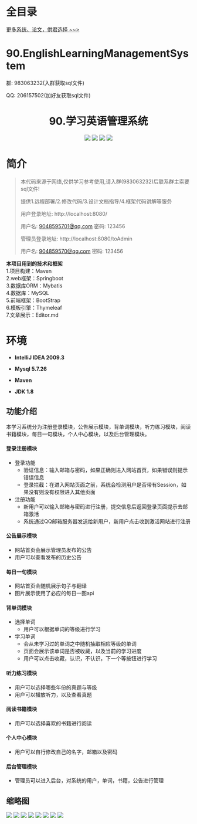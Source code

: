 # 全目录

[更多系统、论文，供君选择 ~~>](https://www.bitwise.net.cn)

# 90.EnglishLearningManagementSystem

<p>群: 983063232(入群获取sql文件)</p>
<p>QQ: 206157502(加好友获取sql文件)</p>

<p><h1 align="center">90.学习英语管理系统</h1></p>

<p align="center">
	<img src="https://img.shields.io/badge/jdk-1.8-orange.svg"/>
    <img src="https://img.shields.io/badge/springboot-2.x-blue.svg"/>
    <img src="https://img.shields.io/badge/maven-3.x-blue.svg"/>
    <img src="https://img.shields.io/badge/html-5.x-lightgrey.svg"/>
</p>

# 简介

> 本代码来源于网络,仅供学习参考使用,请入群(983063232)后联系群主索要sql文件!
>
> 提供1.远程部署/2.修改代码/3.设计文档指导/4.框架代码讲解等服务
> 
> 用户登录地址: http://localhost:8080/
> 
> 用户名: 9048595701@qq.com   密码: 123456
> 
> 管理员登录地址: http://localhost:8080/toAdmin
> 
> 用户名: 904859570@qq.com   密码: 123456





**本项目用到的技术和框架**<br>
1.项目构建：Maven<br>
2.web框架：Springboot<br>
3.数据库ORM：Mybatis<br>
4.数据库：MySQL<br>
5.前端框架：BootStrap<br>
6.模板引擎：Thymeleaf<br>
7.文章展示：Editor.md<br>
# 环境

- <b>IntelliJ IDEA 2009.3</b>

- <b>Mysql 5.7.26</b>

- <b>Maven</b>

- <b>JDK 1.8</b>

## 功能介绍
本学习系统分为注册登录模块，公告展示模块，背单词模块，听力练习模块，阅读书籍模块，每日一句模块，个人中心模块，以及后台管理模块。
#### 登录注册模块
- 登录功能
    - 验证信息：输入邮箱与密码，如果正确则进入网站首页，如果错误则提示错误信息
    - 登录拦截：在进入网站页面之前，系统会检测用户是否带有Session，如果没有则没有权限进入其他页面
- 注册功能
    - 新用户可以输入邮箱与密码进行注册，提交信息后返回登录页面提示去邮箱激活
    - 系统通过QQ邮箱服务器发送给新用户，新用户点击收到激活网站进行注册
#### 公告展示模块
- 网站首页会展示管理员发布的公告
- 用户可以查看发布的历史公告

#### 每日一句模块
- 网站首页会随机展示句子与翻译
- 图片展示使用了必应的每日一图api

#### 背单词模块
- 选择单词
    - 用户可以根据单词的等级进行学习
- 学习单词
    - 会从未学习过的单词之中随机抽取相应等级的单词
    - 页面会展示该单词是否被收藏，以及当前的学习进度
    - 用户可以点击收藏，认识，不认识，下一个等按钮进行学习

#### 听力练习模块
- 用户可以选择哪些年份的真题与等级
- 用户可以播放听力，以及查看真题

#### 阅读书籍模块
- 用户可以选择喜欢的书籍进行阅读
#### 个人中心模块
- 用户可以自行修改自己的名字，邮箱以及密码

#### 后台管理模块
- 管理员可以进入后台，对系统的用户，单词，书籍，公告进行管理

## 缩略图

![](https://bitwise.oss-cn-heyuan.aliyuncs.com/2024/9/10/898f339f-0415-422a-a986-930c9bb0dd08.png)
![](https://bitwise.oss-cn-heyuan.aliyuncs.com/2024/9/10/096177bd-d96e-4d97-8571-fc4ea841b732.png)
![](https://bitwise.oss-cn-heyuan.aliyuncs.com/2024/9/10/c84e94a7-2fef-45fd-b855-0b136325e737.png)
![](https://bitwise.oss-cn-heyuan.aliyuncs.com/2024/9/10/43954126-82b2-4d45-8521-b71d52c70476.png)
![](https://bitwise.oss-cn-heyuan.aliyuncs.com/2024/9/10/276ee9cb-fd2e-42bf-ac93-226ff03b1c62.png)
![](https://bitwise.oss-cn-heyuan.aliyuncs.com/2024/9/10/9b49385a-7ea6-48f8-b5e0-158869c8ff52.png)
![](https://bitwise.oss-cn-heyuan.aliyuncs.com/2024/9/10/cd55e9b2-a16b-4f79-9248-e6fa76637a1e.png)
![](https://bitwise.oss-cn-heyuan.aliyuncs.com/2024/9/10/1f11947d-dc3a-469c-8880-fbf1687641eb.png)



